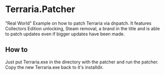 # Terraria.Patcher
"Real World" Example on how to patch Terraria via dnpatch. It features Collectors Edition unlocking, Steam removal, a brand in the title and is able to patch updates even if bigger updates have been made.

## How to
Just put Terraria.exe in the directory with the patcher and run the patcher. Copy the new Terraria.exe back to it's installdir.
